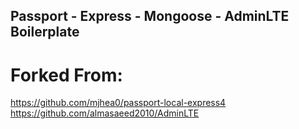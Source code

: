 ## Passport - Express - Mongoose - AdminLTE Boilerplate

# Forked From:
https://github.com/mjhea0/passport-local-express4
https://github.com/almasaeed2010/AdminLTE